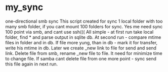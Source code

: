 # my_sync
one-directional smb sync
This script created for sync 1 local folder with too many smb folder, if you cant mount 100 folders for sync.
Yes me need sync 100 point via smb, and cant use ssh(((
All simple - at first run take local folder, find * and parse output in sqlite db. At second run - compare mtime files in folder and in db. If file more yung, than in db - mark it for transfer, write his mtime in db.
Later we create _new link to file for send and send link. Delete file from smb, rename _new file to file. It need for minimize time to change file. If samba cant delete file from one more point - sync send this file again in next run.
